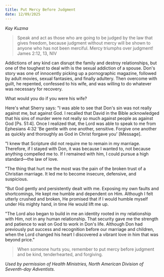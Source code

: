 ```yaml
---
title: Put Mercy Before Judgment
date: 12/09/2025
---
```


_Kay Kuzma_

> <p></p>
> Speak and act as those who are going to be judged by the law that gives freedom, because judgment without mercy will be shown to anyone who has not been merciful. Mercy triumphs over judgment! James 2:12, 13, NIV

Addictions of any kind can disrupt the family and destroy relationships, but one of the toughest to deal with is the sexual addiction of a spouse. Don's story was one of innocently picking up a pornographic magazine, followed by adult movies, sexual fantasies, and finally adultery. Then overcome with guilt, he repented, confessed to his wife, and was willing to do whatever was necessary for recovery.

What would you do if you were his wife?

Here's what Sherry says: "I was able to see that Don's sin was not really against me, but against God. I recalled that David in the Bible acknowledged that his sins of murder were not really so much against people as against God [Ps. 51:4]. Once I realized that, the Lord was able to speak to me from Ephesians 4:32 'Be gentle with one another, sensitive. Forgive one another as quickly and thoroughly as God in Christ forgave you' [Message].

"I knew that Scripture did not require me to remain in my marriage. Therefore, if I stayed with Don, it was because I wanted to, not because anything compelled me to. If I remained with him, I could pursue a high standard—the law of love.

"The thing that hurt me the most was the pain of the broken trust of a Christian marriage. It led me to become insecure, defensive, and suspicious.

"But God gently and persistently dealt with me. Exposing my own faults and shortcomings, He kept me humble and dependent on Him. Although I felt utterly crushed and broken, He promised that if I would humble myself under His mighty hand, in time He would lift me up.

"The Lord also began to build in me an identity rooted in my relationship with Him, not in any human relationship. That security gave me the strength and patience to wait on God to work in Don's life. Although Don had previously put success and recognition before our marriage and children, when the Lord changed his heart I discovered a vibrant love in him that was beyond price."

> <callout></callout>
> When someone hurts you, remember to put mercy before judgment and be kind, tenderhearted, and forgiving.

_Used by permission of Health Ministries, North American Division of Seventh-day Adventists._
